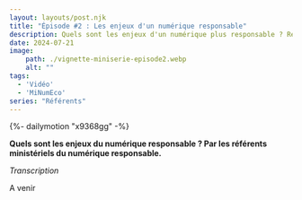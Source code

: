 ```yaml
---
layout: layouts/post.njk
title: "Épisode #2 : Les enjeux d'un numérique responsable"
description: Quels sont les enjeux d'un numérique plus responsable ? Réponse des référents ministériels numérique responsable
date: 2024-07-21
image:
    path: ./vignette-miniserie-episode2.webp
    alt: ""
tags:
  - 'Vidéo'
  - 'MiNumEco'
series: "Référents"
---
```


<!-- intégraton vidéo dailymotion de la chaine de la DINUM -->
{%- dailymotion "x9368gg" -%}

<!-- légende de la vidéo-->

**Quels sont les enjeux du numérique responsable ? Par les référents ministériels du numérique responsable.**

<!-- description-->

<!-- transcription-->

*Transcription*

A venir
